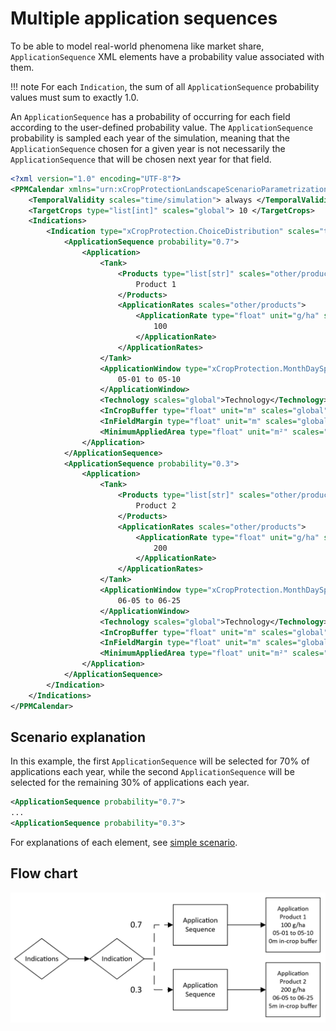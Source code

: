 # Multiple application sequences

To be able to model real-world phenomena like market share, `ApplicationSequence` XML elements have a probability value associated with them.

!!! note
    For each `Indication`, the sum of all `ApplicationSequence` probability values must sum to exactly 1.0. 

An `ApplicationSequence` has a probability of occurring for each field according to the user-defined probability value. The `ApplicationSequence` probability is sampled each year of the simulation, meaning that the `ApplicationSequence` chosen for a given year is not necessarily the `ApplicationSequence` that will be chosen next year for that field.

``` xml
<?xml version="1.0" encoding="UTF-8"?>
<PPMCalendar xmlns="urn:xCropProtectionLandscapeScenarioParametrization">
    <TemporalValidity scales="time/simulation"> always </TemporalValidity>
    <TargetCrops type="list[int]" scales="global"> 10 </TargetCrops>
    <Indications>
        <Indication type="xCropProtection.ChoiceDistribution" scales="time/year, space/base_geometry">
            <ApplicationSequence probability="0.7">
                <Application>
                    <Tank>
                        <Products type="list[str]" scales="other/products">
                            Product 1
                        </Products>
                        <ApplicationRates scales="other/products">
                            <ApplicationRate type="float" unit="g/ha" scales="global">
                                100
                            </ApplicationRate>
                        </ApplicationRates>
                    </Tank>
                    <ApplicationWindow type="xCropProtection.MonthDaySpan" scales="global">
                        05-01 to 05-10
                    </ApplicationWindow>
                    <Technology scales="global">Technology</Technology>
                    <InCropBuffer type="float" unit="m" scales="global">0</InCropBuffer>
                    <InFieldMargin type="float" unit="m" scales="global">0</InFieldMargin>
                    <MinimumAppliedArea type="float" unit="m²" scales="global">0</MinimumAppliedArea>
                </Application>
            </ApplicationSequence>
            <ApplicationSequence probability="0.3">
                <Application>
                    <Tank>
                        <Products type="list[str]" scales="other/products">
                            Product 2
                        </Products>
                        <ApplicationRates scales="other/products">
                            <ApplicationRate type="float" unit="g/ha" scales="global">
                                200
                            </ApplicationRate>
                        </ApplicationRates>
                    </Tank>
                    <ApplicationWindow type="xCropProtection.MonthDaySpan" scales="global">
                        06-05 to 06-25
                    </ApplicationWindow>
                    <Technology scales="global">Technology</Technology>
                    <InCropBuffer type="float" unit="m" scales="global">5</InCropBuffer>
                    <InFieldMargin type="float" unit="m" scales="global">0</InFieldMargin>
                    <MinimumAppliedArea type="float" unit="m²" scales="global">0</MinimumAppliedArea>
                </Application>
            </ApplicationSequence>
        </Indication>
    </Indications>
</PPMCalendar>
```

## Scenario explanation

In this example, the first `ApplicationSequence` will be selected for 70% of applications each year, while the second `ApplicationSequence` will be selected for the remaining 30% of applications each year.

``` xml
<ApplicationSequence probability="0.7">
...
<ApplicationSequence probability="0.3">
```

For explanations of each element, see [simple scenario](simple-scenario.md).

## Flow chart

![flow chart](../img/multiple-application-sequences.PNG)